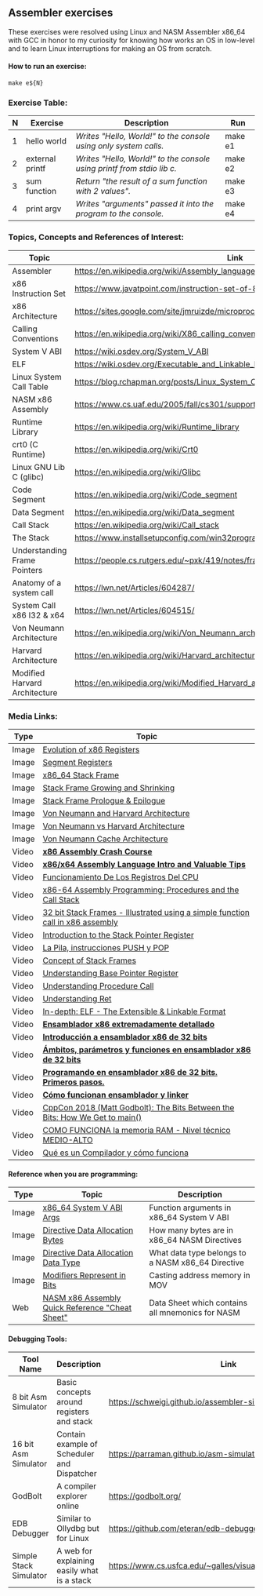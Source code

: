 ## Assembler exercises

These exercises were resolved using Linux and NASM Assembler x86_64 with GCC in honor to my curiosity for knowing how
works an OS in low-level and to learn Linux interruptions for making an OS from scratch.

#### How to run an exercise:
```shell
make e${N}
```

### Exercise Table:
| N   | Exercise        | Description                                                            | Run     |
|-----|-----------------|------------------------------------------------------------------------|---------|
| 1   | hello world     | *Writes "Hello, World!" to the console using only system calls.*       | make e1 |
| 2   | external printf | *Writes "Hello, World!" to the console using printf from stdio lib c.* | make e2 |
| 3   | sum function    | *Return "the result of a sum function with 2 values".*                 | make e3 |
| 4   | print argv      | *Writes "arguments" passed it into the program to the console.*        | make e4 |


### Topics, Concepts and References of Interest:
| Topic                         | Link                                                                             |
|-------------------------------|----------------------------------------------------------------------------------|
| Assembler                     | https://en.wikipedia.org/wiki/Assembly_language                                  |
| x86 Instruction Set           | https://www.javatpoint.com/instruction-set-of-8086                               |
| x86 Architecture              | https://sites.google.com/site/jmruizde/microprocesador8086                       |
| Calling Conventions           | https://en.wikipedia.org/wiki/X86_calling_conventions                            |
| System V ABI                  | https://wiki.osdev.org/System_V_ABI                                              |
| ELF                           | https://wiki.osdev.org/Executable_and_Linkable_Format                            |
| Linux System Call Table       | https://blog.rchapman.org/posts/Linux_System_Call_Table_for_x86_64/              |
| NASM x86 Assembly             | https://www.cs.uaf.edu/2005/fall/cs301/support/x86/nasm.html                     |
| Runtime Library               | https://en.wikipedia.org/wiki/Runtime_library                                    |
| crt0 (C Runtime)              | https://en.wikipedia.org/wiki/Crt0                                               |
| Linux GNU Lib C (glibc)       | https://en.wikipedia.org/wiki/Glibc                                              |
| Code Segment                  | https://en.wikipedia.org/wiki/Code_segment                                       |
| Data Segment                  | https://en.wikipedia.org/wiki/Data_segment                                       |
| Call Stack                    | https://en.wikipedia.org/wiki/Call_stack                                         |
| The Stack                     | https://www.installsetupconfig.com/win32programming/processtoolhelpapis12_1.html |
| Understanding Frame Pointers  | https://people.cs.rutgers.edu/~pxk/419/notes/frames.html                         |
| Anatomy of a system call      | https://lwn.net/Articles/604287/                                                 |
| System Call x86 I32 & x64     | https://lwn.net/Articles/604515/                                                 |
| Von Neumann Architecture      | https://en.wikipedia.org/wiki/Von_Neumann_architecture                           |
| Harvard Architecture          | https://en.wikipedia.org/wiki/Harvard_architecture                               |
| Modified Harvard Architecture | https://en.wikipedia.org/wiki/Modified_Harvard_architecture                      |


### Media Links:
| Type  | Topic                                                                                                                                                                                                                                                      |
|-------|------------------------------------------------------------------------------------------------------------------------------------------------------------------------------------------------------------------------------------------------------------|
| Image | [Evolution of x86 Registers](https://static.packt-cdn.com/products/9781789610789/graphics/assets/1309d9ef-7564-4b7c-a31f-ce510cfb19e5.png)                                                                                                                 |
| Image | [Segment Registers](https://www.tenouk.com/Bufferoverflowc/Bufferoverflow1_files/image013.png)                                                                                                                                                             |
| Image | [x86_64 Stack Frame](https://2.bp.blogspot.com/-gNd5RTGpQ1Q/WKKKMbnpRJI/AAAAAAAAALg/nNAZeqHW9dEO1RlzdgyJRc5f7dgmUbdHACLcB/s1600/stack-convention.png)                                                                                                      |
| Image | [Stack Frame Growing and Shrinking](https://thinkingeek.com/wp-content/uploads/2017/05/stack-size.png)                                                                                                                                                     |
| Image | [Stack Frame Prologue & Epilogue](https://www.researchgate.net/profile/Jun-Zhang-57/publication/329007575/figure/fig1/AS:693775961698304@1542420487728/Stack-frame-and-related-operations.jpg)                                                             |
| Image | [Von Neumann and Harvard Architecture](https://www.currentschoolnews.com/wp-content/uploads/2020/03/Von-Neuman-Vs-Harvard-Architecture.png)                                                                                                                |
| Image | [Von Neumann vs Harvard Architecture](https://eevibes.com/wp-content/uploads/2022/02/VON-Neumann-Vs-Harvard-Architecture.png)                                                                                                                              |
| Image | [Von Neumann Cache Architecture](https://upload.wikimedia.org/wikipedia/commons/thumb/4/4e/Computer_Systems_-_Von_Neumann_Architecture_Large_poster_anchor_chart.svg/1280px-Computer_Systems_-_Von_Neumann_Architecture_Large_poster_anchor_chart.svg.png) |
| Video | **[x86 Assembly Crash Course](https://www.youtube.com/watch?v=75gBFiFtAb8)**                                                                                                                                                                               |
| Video | **[x86/x64 Assembly Language Intro and Valuable Tips](https://www.youtube.com/watch?v=2i935mP6hUM)**                                                                                                                                                       |
| Video | [Funcionamiento De Los Registros Del CPU](https://www.youtube.com/watch?v=smYnd5Kq2tU)                                                                                                                                                                     |
| Video | [x86-64 Assembly Programming: Procedures and the Call Stack](https://www.youtube.com/watch?v=QZt9dQ-3B9U)                                                                                                                                                  |
| Video | [32 bit Stack Frames - Illustrated using a simple function call in x86 assembly](https://www.youtube.com/watch?v=q49MQ6UgsHs)                                                                                                                              |
| Video | [Introduction to the Stack Pointer Register](https://www.youtube.com/watch?v=n8_2y5E8N4Y)                                                                                                                                                                  |
| Video | [La Pila, instrucciones PUSH y POP](https://www.youtube.com/watch?v=lEZ4ER2Q1mg)                                                                                                                                                                           |
| Video | [Concept of Stack Frames](https://www.youtube.com/watch?v=lVMYUxGGHRM)                                                                                                                                                                                     |
| Video | [Understanding Base Pointer Register](https://www.youtube.com/watch?v=1w6BEJGmeuU)                                                                                                                                                                         |
| Video | [Understanding Procedure Call](https://www.youtube.com/watch?v=FKnCk9WZrt4)                                                                                                                                                                                |
| Video | [Understanding Ret](https://www.youtube.com/watch?v=dshQZNpMZss)                                                                                                                                                                                           |
| Video | [In-depth: ELF - The Extensible & Linkable Format](https://www.youtube.com/watch?v=nC1U1LJQL8o)                                                                                                                                                            |
| Video | **[Ensamblador x86 extremadamente detallado](https://www.youtube.com/watch?v=oLsk9J_mViE&list=PLZw5VfkTcc8Mzz6HS6-XNxfnEyHdyTlmP)**                                                                                                                        |
| Video | **[Introducción a ensamblador x86 de 32 bits](https://www.youtube.com/watch?v=eAtIQWEu1bw)**                                                                                                                                                               |
| Video | **[Ámbitos, parámetros y funciones en ensamblador x86 de 32 bits](https://www.youtube.com/watch?v=_TsD2o2EB-8)**                                                                                                                                           |
| Video | **[Programando en ensamblador x86 de 32 bits. Primeros pasos.](https://www.youtube.com/watch?v=a9YjhWWnKQ4)**                                                                                                                                              |
| Video | **[Cómo funcionan ensamblador y linker](https://www.youtube.com/watch?v=bK9MYDZjXdY)**                                                                                                                                                                     |
| Video | [CppCon 2018 (Matt Godbolt): The Bits Between the Bits: How We Get to main()](https://www.youtube.com/watch?v=dOfucXtyEsU)                                                                                                                                 |
| Video | [COMO FUNCIONA la memoria RAM - Nivel técnico MEDIO-ALTO](https://www.youtube.com/watch?v=4i5_07y5w6c)                                                                                                                                                     |
| Video | [Qué es un Compilador y cómo funciona](https://www.youtube.com/watch?v=rsdgu-vxjio)                                                                                                                                                                        |


#### Reference when you are programming:
| Type  | Topic                                                                                                                              | Description                                       |
|-------|------------------------------------------------------------------------------------------------------------------------------------|---------------------------------------------------|
| Image | [x86_64 System V ABI Args](https://images4.programmerclick.com/795/30/303724c2b0b8c90f201fb05cadaa8563.png)                        | Function arguments in x86_64 System V ABI         |
| Image | [Directive Data Allocation Bytes](https://slideplayer.com/slide/4552449/15/images/8/Data+Allocation+%28cont%E2%80%99d%29.jpg)      | How many bytes are in x86_64 NASM Directives      |
| Image | [Directive Data Allocation Data Type](https://slideplayer.com/slide/4552449/15/images/13/Data+Allocation+%28cont%E2%80%99d%29.jpg) | What data type belongs to a NASM x86_64 Directive |
| Image | [Modifiers Represent in Bits](https://slidetodoc.com/presentation_image_h/845310c8f35f2b1e801a9590f0752472/image-28.jpg)           | Casting address memory in MOV                     |
| Web   | [NASM x86 Assembly Quick Reference "Cheat Sheet"](https://www.cs.uaf.edu/2005/fall/cs301/support/x86/nasm.html)                    | Data Sheet which contains all mnemonics for NASM  |


#### Debugging Tools:
| Tool Name              | Description                                 | Link                                                            |
|------------------------|---------------------------------------------|-----------------------------------------------------------------|
| 8 bit Asm Simulator    | Basic concepts around registers and stack   | https://schweigi.github.io/assembler-simulator/                 |
| 16 bit Asm Simulator   | Contain example of Scheduler and Dispatcher | https://parraman.github.io/asm-simulator/                       |
| GodBolt                | A compiler explorer online                  | https://godbolt.org/                                            |
| EDB Debugger           | Similar to Ollydbg but for Linux            | https://github.com/eteran/edb-debugger/                         |
| Simple Stack Simulator | A web for explaining easily what is a stack | https://www.cs.usfca.edu/~galles/visualization/SimpleStack.html |
